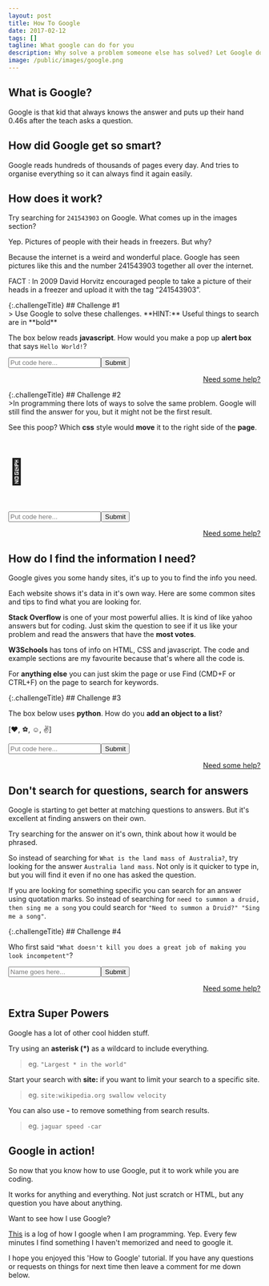 ```yaml
---
layout: post
title: How To Google
date: 2017-02-12
tags: []
tagline: What google can do for you
description: Why solve a problem someone else has solved? Let Google do it and save your energy for other things.
image: /public/images/google.png
---
```


## What is Google?

Google is that kid that always knows the answer and puts up their hand 0.46s after the teach asks a question.

## How did Google get so smart?

Google reads hundreds of thousands of pages every day. And tries to organise everything so it can always find it again easily.

## How does it work?

Try searching for `241543903` on Google. What comes up in the images section?

Yep. Pictures of people with their heads in freezers. But why?

Because the internet is a weird and wonderful place. Google has seen pictures like this and the number 241543903 together all over the internet.

<p class="message" style="overflow:hidden">
  FACT :  In 2009 David Horvitz encouraged people to take a picture of their heads in a freezer and upload it with the tag “241543903”.
</p>

<div class="challengeContainer" markdown="1">
{:.challengeTitle}
## Challenge #1

<div class="challengeContent" markdown="1">
> Use Google to solve these challenges. **HINT:** Useful things to search are in **bold**

The box below reads **javascript**. How would you make a pop up **alert box** that says `Hello World!`?

<p class="challengeEntry" id="jsTestOneContainer"><input type="text" id="jsTestOne" placeholder="Put code here..."><button type="button" onclick="jsTestOne()">Submit</button></p>
<p style="text-align:right;"><a href="http://google.com/search?q=javascript+alert" target="_blank">Need some help?</a></p>
<script>
function jsTestOne(){
    if(document.getElementById("jsTestOneError")){
        document.getElementById("jsTestOneError").remove();
    }
    var input = document.getElementById("jsTestOne").value.toLowerCase();
    if(input.includes("alert")){
        alert("");
        document.getElementById("jsTestOneContainer").innerHTML = '<p class="correct">Correct!</p>'
    } else {
        document.getElementById("jsTestOneContainer").insertAdjacentHTML( 'beforeend', '<p class="incorrect" id="jsTestOneError">Nope try again!</p>' );
    }
}
</script>
</div></div>

<div class="challengeContainer" markdown="1">
{:.challengeTitle}
## Challenge #2

<div class="challengeContent" markdown="1">
>In programming there lots of ways to solve the same problem. Google will still find the answer for you, but it might not be the first result.

See this poop? Which **css** style would **move** it to the right side of the **page**.

<p id="jsTestTwoTarget" style="font-size:50px;">💩</p>
<p class="challengeEntry" id="jsTestTwoContainer"><input placeholder="Put code here..." type="text" id="jsTestTwo"><button type="button" onclick="jsTestTwo()">Submit</button></p>
<p style="text-align:right;"><a href="http://google.com/search?q=css+move+right" target="_blank">Need some help?</a></p>
<script>
var attempts = [];
function jsTestTwo(){
    if(document.getElementById("jsTestTwoError")){
        document.getElementById("jsTestTwoError").remove();
    }
    var input = document.getElementById("jsTestTwo").value.toLowerCase();
    if(input.includes("margin") || input.includes("padding") || input.includes("text-align") || input.includes("float") || input.includes("right") || input.includes("position") ){
        if(!attempts.includes(input)){
            if(attempts.length == 0){
                document.getElementById("jsTestTwoContainer").insertAdjacentHTML( 'beforeend', '<p id="jsTestTwoError" class="incorrect">Not that one!</p>' );
                attempts.push(input);
            } else {
                document.getElementById("jsTestTwoTarget").style.textAlign = "right";
                document.getElementById("jsTestTwoContainer").innerHTML = '<p class="correct">Correct!</p>';
            }
        }
    } else {
        document.getElementById("jsTestTwoContainer").insertAdjacentHTML( 'beforeend', '<p id="jsTestTwoError" class="incorrect">Not that one!</p>' );
    }
}
</script>
</div></div>

## How do I find the information I need?

Google gives you some handy sites, it's up to you to find the info you need.

Each website shows it's data in it's own way. Here are some common sites and tips to find what you are looking for.

**Stack Overflow** is one of your most powerful allies. It is kind of like yahoo answers but for coding. Just skim the question to see if it us like your problem and read the answers that have the **most votes**.

**W3Schools** has tons of info on HTML, CSS and javascript. The code and example sections are my favourite because that's where all the code is.

For **anything else** you can just skim the page or use Find (CMD+F or CTRL+F) on the page to search for keywords.

<div class="challengeContainer" markdown="1">
{:.challengeTitle}
## Challenge #3
<div class="challengeContent" markdown="1">

The box below uses **python**. How do you **add an object to a list**?

<p class="challengeEntry" id="jsTestThreeTarget">[❤️️, ⚽, ☺️️, ✌️️]</p>
<p id="jsTestThreeContainer" class="challengeEntry"><input placeholder="Put code here..." type="text" id="jsTestThree"><button type="button" onclick="jsTestThree()">Submit</button></p>
<p style="text-align:right;"><a href="http://google.com/search?q=python+add+to+list" target="_blank">Need some help?</a></p>
<script>
function jsTestThree(){
    if(document.getElementById("jsTestThreeError")){
        document.getElementById("jsTestThreeError").remove();
    }
    var input = document.getElementById("jsTestThree").value.toLowerCase();
    if(input.includes("append")){
        document.getElementById("jsTestThreeTarget").innerHTML = "[❤️️, ⚽, ☺️️, ✌️️, ☂️]";
        document.getElementById("jsTestThreeContainer").innerHTML = '<p class="correct">Correct!</p>';
    } else {
        document.getElementById("jsTestThreeContainer").insertAdjacentHTML( 'beforeend', '<p id="jsTestThreeError" class="incorrect">Maybe try something else.</p>' );
    }
}
</script>
</div>
</div>

## Don't search for questions, search for answers

Google is starting to get better at matching questions to answers. But it's excellent at finding answers on their own.

Try searching for the answer on it's own, think about how it would be phrased.

So instead of searching for `What is the land mass of Australia?`, try looking for the answer `Australia land mass`. Not only is it quicker to type in, but you will find it even if no one has asked the question.

If you are looking for something specific you can search for an answer using quotation marks. So instead of searching for `need to summon a druid, then sing me a song` you could search for `"Need to summon a Druid?" "Sing me a song"`.

<div class="challengeContainer" markdown="1">
{:.challengeTitle}
## Challenge #4
<div class="challengeContent" markdown="1">

Who first said `"What doesn't kill you does a great job of making you look incompetent"`?

<p id="jsTestFourContainer" class="challengeEntry"><input placeholder="Name goes here..." type="text" id="jsTestFour"><button type="button" onclick="jsTestFour()">Submit</button></p>
<p style="text-align:right;"><a href='http://google.com/search?q="What+doesn%27t+kill+you+does+a+great+job+of+making+you+look+incompetent"' target="_blank">Need some help?</a></p>
<script>
function jsTestFour(){
    if(document.getElementById("jsTestFourError")){
        document.getElementById("jsTestFourError").remove();
    }
    var input = document.getElementById("jsTestFour").value.toLowerCase();
    if(input.includes("cowern") || input.includes("dianna")){
        document.getElementById("jsTestFourContainer").innerHTML = '<p class="correct">Correct!</p><p >Notice how the quotation marks helped narrow down the search?</p>';
    } else {
        document.getElementById("jsTestFourContainer").insertAdjacentHTML( 'beforeend', '<p id="jsTestFourError" class="incorrect">Nope.</p>' );
    }
}
</script>
</div>
</div>

## Extra Super Powers

Google has a lot of other cool hidden stuff.

Try using an **asterisk (*)** as a wildcard to include everything.

>eg. `"Largest * in the world"`

Start your search with **site:** if you want to limit your search to a specific site.

>eg. `site:wikipedia.org swallow velocity`

You can also use **-** to remove something from search results.

>eg. `jaguar speed -car`

## Google in action!

So now that you know how to use Google, put it to work while you are coding.

It works for anything and everything. Not just scratch or HTML, but any question you have about anything.

Want to see how I use Google?

<a href="https://docs.google.com/document/d/1L6JDnchdb53lg15haj1gbhHnNLlATVOzRVO3AjgQ_eo/edit?usp=sharing" target="_blank">
This</a> is a log of how I google when I am programming. Yep. Every few minutes I find something I haven't memorized and need to google it.

I hope you enjoyed this 'How to Google' tutorial. If you have any questions or requests on things for next time then leave a comment for me down below.
